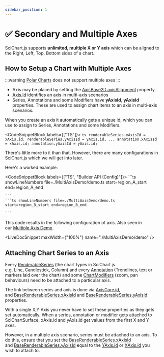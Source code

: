 ```yaml
---
sidebar_position: 1
---
```


# ✅ Secondary and Multiple Axes

SciChart.js supports **unlimited, multiple X or Y axis** which can be aligned to the Right, Left, Top, Bottom sides of a chart.

<ChartFromSciChartDemo src="https://demo.scichart.com/iframe/javascript-chart-with-multiple-x-axis" title="Multiple X Axes" description="" />

How to Setup a Chart with Multiple Axes
---------------------------------------

:::warning
[Polar Charts](/docs/2d-charts/surface/scichart-polar-surface-type/index.md) does not support multiple axes
:::

*   Axis may be placed by setting the [AxisBase2D.axisAlignment](https://www.scichart.com/documentation/js/current/typedoc/classes/axisbase2d.html#axisalignment) property.
*   [Axis.Id](https://www.scichart.com/documentation/js/current/typedoc/classes/axiscore.html#id) identifies an axis in multi-axis scenarios
*   Series, Annotations and some Modifiers have **yAxisId**, **yAxisId** properties. These are used to assign chart items to an axis in multi-axis scenarios.

When you create an axis it automatically gets a unique id, which you can use to assign to Series, Annotations and some Modifiers.

<CodeSnippetBlock labels={["TS"]}>
    ```ts
    renderableSeries.xAxisId = xAxis.id;
    renderableSeries.yAxisId = yAxis.id;
    ...
    annotation.xAxisId = xAxis.id;
    annotation.yAxisId = yAxis.id;
    ```

</CodeSnippetBlock>

There's little more to it than that. However, there are many configurations in SciChart.js which we will get into later.


Here's a worked example:

<CodeSnippetBlock labels={["TS", "Builder API (Config)"]}>
    ```ts showLineNumbers file=./MultiAxisDemo/demo.ts start=region_A_start end=region_A_end

    ```
    ```ts showLineNumbers file=./MultiAxisDemo/demo.ts start=region_B_start end=region_B_end

    ```

</CodeSnippetBlock>

This code results in the following configuration of axis. Also seen in our [Multiple Axis Demo](https://demo.scichart.com/javascript-chart-with-multiple-x-axis).


<LiveDocSnippet maxWidth={"100%"} name="./MultiAxisDemo/demo" />

Attaching Chart Series to an Axis 
----------------------------------

Every [RenderableSeries](/docs/2d-charts/chart-types/renderable-series-api-overview/index.md) (the chart types in SciChart.js e.g. Line, Candlestick, Column) and every [Annotation](/docs/2d-charts/annotations-api/annotations-api-overview/index.md) (Trendlines, text or markers laid over the chart) and some [ChartModifiers](/docs/2d-charts/chart-modifier-api/chart-modifier-api-overview/index.md) (zoom, pan behaviours) need to be attached to a particular axis.

The link between series and axis is done via [AxisCore.id](https://www.scichart.com/documentation/js/current/typedoc/classes/axiscore.html#id), and [BaseRenderableSeries.xAxisId](https://www.scichart.com/documentation/js/current/typedoc/classes/baserenderableseries.html#xaxisid) and [BaseRenderableSeries.yAxisId](https://www.scichart.com/documentation/js/current/typedoc/classes/baserenderableseries.html#yaxisid) properties.

With a single X,Y Axis you never have to set these properties as they gets set automatically. When a series, annotation or modifier gets attached to SciChartSurface, xAxis.id and yAxis.id get values from the first X and Y axes.

However, in a multiple axis scenario, series must be attached to an axis. To do this, ensure that you set the [BaseRenderableSeries.xAxisId](https://www.scichart.com/documentation/js/current/typedoc/classes/baserenderableseries.html#xaxisid) and [BaseRenderableSeries.yAxisId](https://www.scichart.com/documentation/js/current/typedoc/classes/baserenderableseries.html#yaxisid) equal to the [YAxis.id](https://scichart.com/documentation/js/current/typedoc/classes/axiscore.html#id) or [XAxis.id](https://scichart.com/documentation/js/current/typedoc/classes/axiscore.html#id) you wish to attach to.
